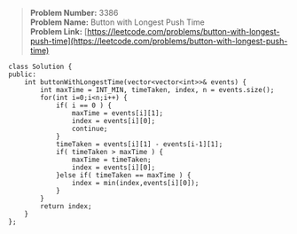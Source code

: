 > **Problem Number:** 3386 <br>
> **Problem Name:** Button with Longest Push Time <br>
> **Problem Link:** [https://leetcode.com/problems/button-with-longest-push-time](https://leetcode.com/problems/button-with-longest-push-time) <br>

    class Solution {
    public:
        int buttonWithLongestTime(vector<vector<int>>& events) {
            int maxTime = INT_MIN, timeTaken, index, n = events.size();
            for(int i=0;i<n;i++) {
                if( i == 0 ) {
                    maxTime = events[i][1];
                    index = events[i][0];
                    continue;
                }
                timeTaken = events[i][1] - events[i-1][1];
                if( timeTaken > maxTime ) {
                    maxTime = timeTaken;
                    index = events[i][0];
                }else if( timeTaken == maxTime ) {
                    index = min(index,events[i][0]);
                }
            }
            return index;
        }
    };